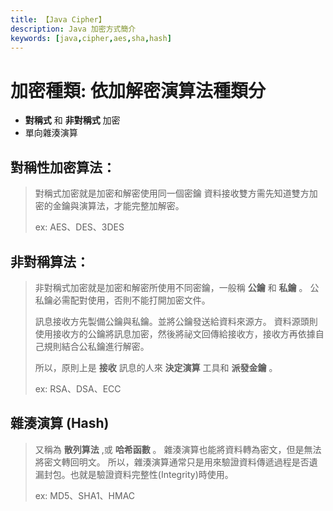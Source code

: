 ```yaml
---
title: 【Java Cipher】
description: Java 加密方式簡介
keywords: [java,cipher,aes,sha,hash]
---
```



# 加密種類: 依加解密演算法種類分

* __對稱式__ 和 __非對稱式__ 加密
* 單向雜湊演算

## 對稱性加密算法：
> 對稱式加密就是加密和解密使用同一個密鑰
> 資料接收雙方需先知道雙方加密的金鑰與演算法，才能完整加解密。 
>
> ex: AES、DES、3DES

## 非對稱算法：
> 非對稱式加密就是加密和解密所使用不同密鑰，一般稱 __公鑰__ 和 __私鑰__ 。
> 公私鑰必需配對使用，否則不能打開加密文件。
> 
> 訊息接收方先製備公鑰與私鑰。並將公鑰發送給資料來源方。
> 資料源頭則使用接收方的公鑰將訊息加密，然後將祕文回傳給接收方，接收方再依據自己規則結合公私鑰進行解密。
> 
> 所以，原則上是 __接收__ 訊息的人來 __決定演算__ 工具和 __派發金鑰__ 。
> 
> ex: RSA、DSA、ECC

## 雜湊演算 (Hash)
> 又稱為 __散列算法__ ,或 __哈希函數__ 。
> 雜湊演算也能將資料轉為密文，但是無法將密文轉回明文。
> 所以，雜湊演算通常只是用來驗證資料傳遞過程是否遺漏封包。也就是驗證資料完整性(Integrity)時使用。
>
> ex: MD5、SHA1、HMAC

